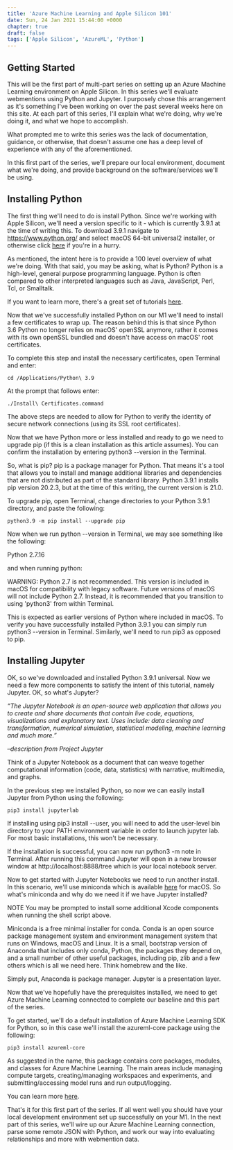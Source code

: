```yaml
---
title: 'Azure Machine Learning and Apple Silicon 101'
date: Sun, 24 Jan 2021 15:44:00 +0000
chapter: true
draft: false
tags: ['Apple Silicon', 'AzureML', 'Python']
---
```


## Getting Started

This will be the first part of multi-part series on setting up an Azure Machine Learning environment on Apple Silicon.  In this series we'll evaluate webmentions using Python and Jupyter.  I purposely chose this arrangement as it's something I've been working on over the past several weeks here on this site.  At each part of this series, I'll explain what we're doing, why we're doing it, and what we hope to accomplish.

What prompted me to write this series was the lack of documentation, guidance, or otherwise, that doesn't assume one has a deep level of experience with any of the aforementioned.  

In this first part of the series, we'll prepare our local environment, document what we're doing, and provide background on the software/services we'll be using.

## Installing Python

The first thing we'll need to do is install Python.  Since we're working with Apple Silicon, we'll need a version specific to it - which is currently 3.9.1 at the time of writing this.  To download 3.9.1 navigate to https://www.python.org/ and select macOS 64-bit universal2 installer, or otherwise click [here](https://www.python.org/ftp/python/3.9.1/python-3.9.1-macos11.0.pkg) if you're in a hurry.

As mentioned, the intent here is to provide a 100 level overview of what we're doing.  With that said, you may be asking, what is Python?  Python is a high-level, general purpose programming language.  Python is often compared to other interpreted languages such as Java, JavaScript, Perl, Tcl, or Smalltalk.

If you want to learn more, there's a great set of tutorials [here](https://wiki.python.org/moin/BeginnersGuide/NonProgrammers).

Now that we've successfully installed Python on our M1 we'll need to install a few certificates to wrap up.  The reason behind this is that since Python 3.6 Python no longer relies on macOS' openSSL anymore, rather it comes with its own openSSL bundled and doesn't have access on macOS' root certificates.

To complete this step and install the necessary certificates, open Terminal and enter:

    cd /Applications/Python\ 3.9

At the prompt that follows enter:

    ./Install\ Certificates.command

The above steps are needed to allow for Python to verify the identity of secure network connections (using its SSL root certificates).

Now that we have Python more or less installed and ready to go we need to upgrade pip (if this is a clean installation as this article assumes). You can confirm the installation by entering python3 --version in the Terminal.

So, what is pip? pip is a package manager for Python. That means it's a tool that allows you to install and manage additional libraries and dependencies that are not distributed as part of the standard library.  Python 3.9.1 installs pip version 20.2.3, but at the time of this writing, the current version is 21.0.

To upgrade pip, open Terminal, change directories to your Python 3.9.1 directory, and paste the following:

    python3.9 -m pip install --upgrade pip

Now when we run python --version in Terminal, we may see something like the following:

Python 2.7.16

and when running python:

WARNING: Python 2.7 is not recommended. 
This version is included in macOS for compatibility with legacy software. 
Future versions of macOS will not include Python 2.7. 
Instead, it is recommended that you transition to using 'python3' from within Terminal.

This is expected as earlier versions of Python where included in macOS.  To verify you have successfully installed Python 3.9.1 you can simply run python3 --version in Terminal.  Similarly, we'll need to run pip3 as opposed to pip.

## Installing Jupyter

OK, so we've downloaded and installed Python 3.9.1 universal.  Now we need a few more components to satisfy the intent of this tutorial, namely Jupyter.  OK, so what's Jupyter?

*“The Jupyter Notebook is an open-source web application that allows you to create and share documents that contain live code, equations, visualizations and explanatory text. Uses include: data cleaning and transformation, numerical simulation, statistical modeling, machine learning and much more.”*

*–description from Project Jupyter*

Think of a Jupyter Notebook as a document that can weave together computational information (code, data, statistics) with narrative, multimedia, and graphs. 

In the previous step we installed Python, so now we can easily install Jupyter from Python using the following:

    pip3 install jupyterlab

If installing using pip3 install --user, you will need to add the user-level bin directory to your PATH environment variable in order to launch jupyter lab. For most basic installations, this won't be necessary.

If the installation is successful, you can now run python3 -m note in Terminal.  After running this command Jupyter will open in a new browser window at http://localhost:8888/tree which is your local notebook server.

Now to get started with Jupyter Notebooks we need to run another install.  In this scenario, we'll use miniconda which is available [here](https://repo.anaconda.com/miniconda/Miniconda3-latest-MacOSX-x86_64.sh) for macOS. So what's miniconda and why do we need it if we have Jupyter installed?

NOTE You may be prompted to install some additional Xcode components when running the shell script above.

Miniconda is a free minimal installer for conda. Conda is an open source package management system and environment management system that runs on Windows, macOS and Linux. It is a small, bootstrap version of Anaconda that includes only conda, Python, the packages they depend on, and a small number of other useful packages, including pip, zlib and a few others which is all we need here. Think homebrew and the like.

Simply put, Anaconda is package manager. Jupyter is a presentation layer.

Now that we've hopefully have the prerequisites installed, we need to get Azure Machine Learning connected to complete our baseline and this part of the series.

To get started, we'll do a default installation of Azure Machine Learning SDK for Python, so in this case we'll install the azureml-core package using the following:

    pip3 install azureml-core

As suggested in the name, this package contains core packages, modules, and classes for Azure Machine Learning.  The main areas include managing compute targets, creating/managing workspaces and experiments, and submitting/accessing model runs and run output/logging.

You can learn more [here](https://docs.microsoft.com/en-us/python/api/overview/azure/ml/install?view=azure-ml-py).

That's it for this first part of the series.  If all went well you should have your local development environment set up successfully on your M1.  In the next part of this series, we'll wire up our Azure Machine Learning connection, parse some remote JSON with Python, and work our way into evaluating relationships and more with webmention data.